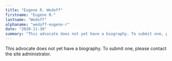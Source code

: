 ```yaml
---
title: "Eugene R. Wedoff"
firstname: "Eugene R."
lastname: "Wedoff"
alphaname: "wedoff-eugene-r"
date: "2020-11-30"
summary: "This advocate does not yet have a biography. To submit one, please contact the site administrator."
---
```

This advocate does not yet have a biography. To submit one, please contact the site administrator.

